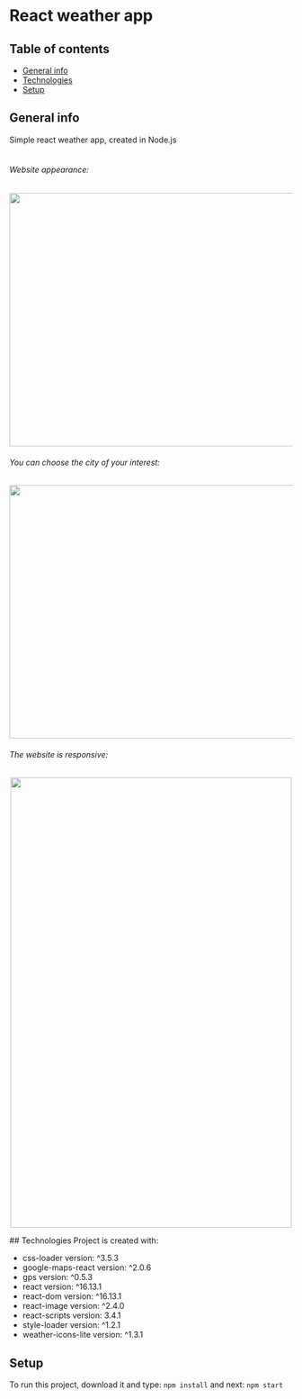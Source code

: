 # React weather app

## Table of contents
* [General info](#general-info)
* [Technologies](#technologies)
* [Setup](#setup)

## General info
Simple react weather app, created in Node.js<br><br>
###### Website appearance:
<img align="center" width="1300" height="450" src="https://github.com/KrEron/React_weather-app/blob/master/website1.PNG">
<h6> You can choose the city of your interest:</h6>
<img align="center" width="1300" height="450" src="https://github.com/KrEron/React_weather-app/blob/master/website2.PNG">
<h6> The website is responsive:</h6>
<p align="center">
<img width="500" height="800" src="https://github.com/KrEron/React_weather-app/blob/master/website3.PNG">
  </p>
  </html>
## Technologies
Project is created with:
<ul>
<li> css-loader version: ^3.5.3</li>
<li> google-maps-react version: ^2.0.6</li>
<li> gps version: ^0.5.3</li>
<li> react version: ^16.13.1</li>
<li> react-dom version: ^16.13.1</li>
<li> react-image version: ^2.4.0</li>
<li> react-scripts version: 3.4.1</li>
<li> style-loader version: ^1.2.1</li>
<li> weather-icons-lite version: ^1.3.1</li>
</ul>  

## Setup
To run this project, download it and type: `npm install` and next: `npm start`

